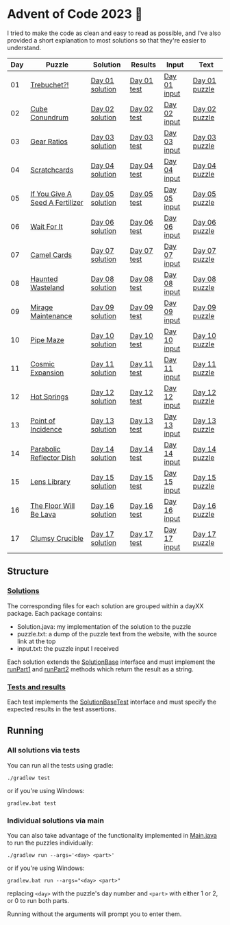 # Advent of Code 2023 :christmas_tree:

I tried to make the code as clean and easy to read as possible, and I've also provided a short explanation to most solutions so that they're easier to understand.

| Day | Puzzle                                                                 | Solution                                                                   | Results                                                                    | Input                                                               | Text                                                                  |
|-----|------------------------------------------------------------------------|----------------------------------------------------------------------------|----------------------------------------------------------------------------|---------------------------------------------------------------------|-----------------------------------------------------------------------|
| 01  | [Trebuchet?!](https://adventofcode.com/2023/day/1)                     | [Day 01 solution](/src/main/java/com/shnako/solutions/day01/Solution.java) | [Day 01 test](/src/test/java/com/shnako/solutions/day01/SolutionTest.java) | [Day 01 input](/src/main/java/com/shnako/solutions/day01/input.txt) | [Day 01 puzzle](/src/main/java/com/shnako/solutions/day01/puzzle.txt) |
| 02  | [Cube Conundrum](https://adventofcode.com/2023/day/2)                  | [Day 02 solution](/src/main/java/com/shnako/solutions/day02/Solution.java) | [Day 02 test](/src/test/java/com/shnako/solutions/day02/SolutionTest.java) | [Day 02 input](/src/main/java/com/shnako/solutions/day02/input.txt) | [Day 02 puzzle](/src/main/java/com/shnako/solutions/day02/puzzle.txt) |
| 03  | [Gear Ratios](https://adventofcode.com/2023/day/3)                     | [Day 03 solution](/src/main/java/com/shnako/solutions/day03/Solution.java) | [Day 03 test](/src/test/java/com/shnako/solutions/day03/SolutionTest.java) | [Day 03 input](/src/main/java/com/shnako/solutions/day03/input.txt) | [Day 03 puzzle](/src/main/java/com/shnako/solutions/day03/puzzle.txt) |
| 04  | [Scratchcards](https://adventofcode.com/2023/day/4)                    | [Day 04 solution](/src/main/java/com/shnako/solutions/day04/Solution.java) | [Day 04 test](/src/test/java/com/shnako/solutions/day04/SolutionTest.java) | [Day 04 input](/src/main/java/com/shnako/solutions/day04/input.txt) | [Day 04 puzzle](/src/main/java/com/shnako/solutions/day04/puzzle.txt) |
| 05  | [If You Give A Seed A Fertilizer](https://adventofcode.com/2023/day/5) | [Day 05 solution](/src/main/java/com/shnako/solutions/day05/Solution.java) | [Day 05 test](/src/test/java/com/shnako/solutions/day05/SolutionTest.java) | [Day 05 input](/src/main/java/com/shnako/solutions/day05/input.txt) | [Day 05 puzzle](/src/main/java/com/shnako/solutions/day05/puzzle.txt) |
| 06  | [Wait For It](https://adventofcode.com/2023/day/6)                     | [Day 06 solution](/src/main/java/com/shnako/solutions/day06/Solution.java) | [Day 06 test](/src/test/java/com/shnako/solutions/day06/SolutionTest.java) | [Day 06 input](/src/main/java/com/shnako/solutions/day06/input.txt) | [Day 06 puzzle](/src/main/java/com/shnako/solutions/day06/puzzle.txt) |
| 07  | [Camel Cards](https://adventofcode.com/2023/day/7)                     | [Day 07 solution](/src/main/java/com/shnako/solutions/day07/Solution.java) | [Day 07 test](/src/test/java/com/shnako/solutions/day07/SolutionTest.java) | [Day 07 input](/src/main/java/com/shnako/solutions/day07/input.txt) | [Day 07 puzzle](/src/main/java/com/shnako/solutions/day07/puzzle.txt) |
| 08  | [Haunted Wasteland](https://adventofcode.com/2023/day/8)               | [Day 08 solution](/src/main/java/com/shnako/solutions/day08/Solution.java) | [Day 08 test](/src/test/java/com/shnako/solutions/day08/SolutionTest.java) | [Day 08 input](/src/main/java/com/shnako/solutions/day08/input.txt) | [Day 08 puzzle](/src/main/java/com/shnako/solutions/day08/puzzle.txt) |
| 09  | [Mirage Maintenance](https://adventofcode.com/2023/day/9)              | [Day 09 solution](/src/main/java/com/shnako/solutions/day09/Solution.java) | [Day 09 test](/src/test/java/com/shnako/solutions/day09/SolutionTest.java) | [Day 09 input](/src/main/java/com/shnako/solutions/day09/input.txt) | [Day 09 puzzle](/src/main/java/com/shnako/solutions/day09/puzzle.txt) |
| 10  | [Pipe Maze](https://adventofcode.com/2023/day/10)                      | [Day 10 solution](/src/main/java/com/shnako/solutions/day10/Solution.java) | [Day 10 test](/src/test/java/com/shnako/solutions/day10/SolutionTest.java) | [Day 10 input](/src/main/java/com/shnako/solutions/day10/input.txt) | [Day 10 puzzle](/src/main/java/com/shnako/solutions/day10/puzzle.txt) |
| 11  | [Cosmic Expansion](https://adventofcode.com/2023/day/11)               | [Day 11 solution](/src/main/java/com/shnako/solutions/day11/Solution.java) | [Day 11 test](/src/test/java/com/shnako/solutions/day11/SolutionTest.java) | [Day 11 input](/src/main/java/com/shnako/solutions/day11/input.txt) | [Day 11 puzzle](/src/main/java/com/shnako/solutions/day11/puzzle.txt) |
| 12  | [Hot Springs](https://adventofcode.com/2023/day/12)                    | [Day 12 solution](/src/main/java/com/shnako/solutions/day12/Solution.java) | [Day 12 test](/src/test/java/com/shnako/solutions/day12/SolutionTest.java) | [Day 12 input](/src/main/java/com/shnako/solutions/day12/input.txt) | [Day 12 puzzle](/src/main/java/com/shnako/solutions/day12/puzzle.txt) |
| 13  | [Point of Incidence](https://adventofcode.com/2023/day/13)             | [Day 13 solution](/src/main/java/com/shnako/solutions/day13/Solution.java) | [Day 13 test](/src/test/java/com/shnako/solutions/day13/SolutionTest.java) | [Day 13 input](/src/main/java/com/shnako/solutions/day13/input.txt) | [Day 13 puzzle](/src/main/java/com/shnako/solutions/day13/puzzle.txt) |
| 14  | [Parabolic Reflector Dish](https://adventofcode.com/2023/day/14)       | [Day 14 solution](/src/main/java/com/shnako/solutions/day14/Solution.java) | [Day 14 test](/src/test/java/com/shnako/solutions/day14/SolutionTest.java) | [Day 14 input](/src/main/java/com/shnako/solutions/day14/input.txt) | [Day 14 puzzle](/src/main/java/com/shnako/solutions/day14/puzzle.txt) |
| 15  | [Lens Library](https://adventofcode.com/2023/day/15)                   | [Day 15 solution](/src/main/java/com/shnako/solutions/day15/Solution.java) | [Day 15 test](/src/test/java/com/shnako/solutions/day15/SolutionTest.java) | [Day 15 input](/src/main/java/com/shnako/solutions/day15/input.txt) | [Day 15 puzzle](/src/main/java/com/shnako/solutions/day15/puzzle.txt) |
| 16  | [The Floor Will Be Lava](https://adventofcode.com/2023/day/16)         | [Day 16 solution](/src/main/java/com/shnako/solutions/day16/Solution.java) | [Day 16 test](/src/test/java/com/shnako/solutions/day16/SolutionTest.java) | [Day 16 input](/src/main/java/com/shnako/solutions/day16/input.txt) | [Day 16 puzzle](/src/main/java/com/shnako/solutions/day16/puzzle.txt) |
| 17  | [Clumsy Crucible](https://adventofcode.com/2023/day/17)                | [Day 17 solution](/src/main/java/com/shnako/solutions/day17/Solution.java) | [Day 17 test](/src/test/java/com/shnako/solutions/day17/SolutionTest.java) | [Day 17 input](/src/main/java/com/shnako/solutions/day17/input.txt) | [Day 17 puzzle](/src/main/java/com/shnako/solutions/day17/puzzle.txt) |

## Structure

### [Solutions](/src/main/java/com/shnako/solutions)
The corresponding files for each solution are grouped within a dayXX package. Each package contains:
- Solution.java: my implementation of the solution to the puzzle
- puzzle.txt: a dump of the puzzle text from the website, with the source link at the top
- input.txt: the puzzle input I received

Each solution extends the [SolutionBase](/src/main/java/com/shnako/solutions/SolutionBase.java) interface and must implement the [runPart1](/src/main/java/com/shnako/solutions/SolutionBase.java#L6) and [runPart2](/src/main/java/com/shnako/solutions/SolutionBase.java#L8) methods which return the result as a string.

### [Tests and results](/src/test/java/com/shnako/solutions)
Each test implements the [SolutionBaseTest](/src/test/java/com/shnako/SolutionBaseTest.java) interface and must specify the expected results in the test assertions.

## Running

### All solutions via tests
You can run all the tests using gradle:

    ./gradlew test

or if you're using Windows:

    gradlew.bat test

### Individual solutions via main
You can also take advantage of the functionality implemented in [Main.java](/src/main/java/com/shnako/Main.java) to run the puzzles individually:

    ./gradlew run --args='<day> <part>'

or if you're using Windows:

    gradlew.bat run --args="<day> <part>"

replacing `<day>` with the puzzle's day number and `<part>` with either 1 or 2, or 0 to run both parts.

Running without the arguments will prompt you to enter them.